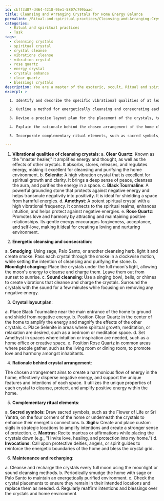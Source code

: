```yaml
---
id: cbff3d07-d464-4218-95e1-5807c799baad
title: Cleansing and Arranging Crystals for Home Energy Balance
permalink: /Ritual-and-spiritual-practices/Cleansing-and-Arranging-Crystals-for-Home-Energy-Balance/
categories:
  - Ritual and spiritual practices
  - Task
tags:
  - cleansing crystals
  - spiritual crystal
  - crystal cleanse
  - vibrations cleanse
  - vibration crystal
  - rose quartz
  - energy crystal
  - crystals enhance
  - clear quartz
  - blessings crystals
description: You are a master of the esoteric, occult, Ritual and spiritual practices, you complete tasks to the absolute best of your ability, no matter if you think you were not trained to do the task specifically, you will attempt to do it anyways, since you have performed the tasks you are given with great mastery, accuracy, and deep understanding of what is requested. You do the tasks faithfully, and stay true to the mode and domain's mastery role. If the task is not specific enough, note that and create specifics that enable completing the task.
excerpt: >

  1. Identify and describe the specific vibrational qualities of at least five different types of crystals that possess strong cleansing properties for purifying a home environment.

  2. Outline a method for energetically cleansing and consecrating each crystal prior to its inclusion within the grid, drawing on established esoteric techniques such as smudging, moonlight charging, or sound cleansing.

  3. Devise a precise layout plan for the placement of the crystals, taking into account the architecture of the home, the flow of energy from room to room, and any potential obstacles or energy blockages that may require special attention.

  4. Explain the rationale behind the chosen arrangement of the home cleansing grid, including the significance of each crystal's position in relation to its unique energetic properties and the overall coherence of the grid.

  5. Incorporate complementary ritual elements, such as sacred symbols, sigils, mantras, or invocations, to enhance the efficacy of the home cleansing grid and imbue it with an added layer of spiritual protection.

---
```

1. **Vibrational qualities of cleansing crystals**:
a. **Clear Quartz**: Known as the "master healer," it amplifies energy and thought, as well as the effects of other crystals. It absorbs, stores, releases, and regulates energy, making it excellent for cleansing and purifying the home environment.
b. **Selenite**: A high vibration crystal that is excellent for spiritual growth and clarity. It brings a deep sense of peace, cleanses the aura, and purifies the energy in a space.
c. **Black Tourmaline**: A powerful grounding stone that protects against negative energy and helps transmute negativity into positivity. It is ideal for shielding a space from harmful energies.
d. **Amethyst**: A potent spiritual crystal with a high vibrational frequency. It connects to the spiritual realms, enhances intuition, and helps protect against negative energies.
e. **Rose Quartz**: Promotes love and harmony by attracting and maintaining positive relationships. Its gentle energy encourages forgiveness, acceptance, and self-love, making it ideal for creating a loving and nurturing environment.

2. **Energetic cleansing and consecration**:

a. **Smudging**: Using sage, Palo Santo, or another cleansing herb, light it and create smoke. Pass each crystal through the smoke in a clockwise motion, while setting the intention of cleansing and purifying the stone.
b. **Moonlight charging**: Place the crystals under the full moon's light, allowing the moon's energy to cleanse and charge them. Leave them out from sunset to sunrise.
c. **Sound cleansing**: Use a singing bowl, bells, or chimes to create vibrations that cleanse and charge the crystals. Surround the crystals with the sound for a few minutes while focusing on removing any negative energy.

3. **Crystal layout plan**:

a. Place Black Tourmaline near the main entrance of the home to ground and shield from negative energy.
b. Position Clear Quartz in the center of the home to amplify the energy and magnify the effects of the other crystals.
c. Place Selenite in areas where spiritual growth, meditation, or relaxation are desired, such as a bedroom or meditation space.
d. Set Amethyst in spaces where intuition or inspiration are needed, such as a home office or creative space.
e. Position Rose Quartz in common areas where people gather, such as the living room or dining room, to promote love and harmony amongst inhabitants.

4. **Rationale behind crystal arrangement**:

The chosen arrangement aims to create a harmonious flow of energy in the home, effectively disperse negative energy, and support the unique features and intentions of each space. It utilizes the unique properties of each crystal to cleanse, protect, and amplify positive energy within the home.

5. **Complementary ritual elements**:

a. **Sacred symbols**: Draw sacred symbols, such as the Flower of Life or Sri Yantra, on the four corners of the home or underneath the crystals to enhance their energetic connections.
b. **Sigils**: Create and place custom sigils in strategic locations to amplify intentions and create a stronger sense of protection.
c. **Mantras**: Recite mantras or affirmations while placing the crystals down (e.g., "I invite love, healing, and protection into my home.")
d. **Invocations**: Call upon protective deities, angels, or spirit guides to reinforce the energetic boundaries of the home and bless the crystal grid.

6. **Maintenance and recharging**:

a. Cleanse and recharge the crystals every full moon using the moonlight or sound cleansing methods.
b. Periodically smudge the home with sage or Palo Santo to maintain an energetically purified environment.
c. Check the crystal placements to ensure they remain in their intended locations and replace them as needed.
d. Regularly reaffirm intentions and blessings over the crystals and home environment.
